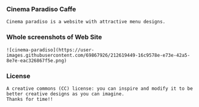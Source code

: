 ### Cinema Paradiso Caffe
    Cinema paradiso is a website with attractive menu designs.
    
    
### Whole screenshots of Web Site
    ![cinema-paradiso](https://user-images.githubusercontent.com/69867926/212619449-16c9578e-e73e-42a5-8e7e-eac326867f5e.png)

### License
    A creative commons (CC) license: you can inspire and modify it to be better creative designs as you can imagine.
    Thanks for time!!
    
